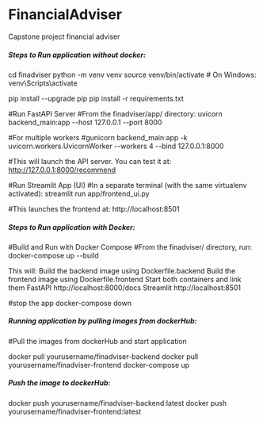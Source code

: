 # FinancialAdviser
Capstone project financial adviser

##### Steps to Run application without docker:
cd finadviser
python -m venv venv
source venv/bin/activate  # On Windows: venv\Scripts\activate

pip install --upgrade pip
pip install -r requirements.txt

#Run FastAPI Server
#From the finadviser/app/ directory:
uvicorn backend_main:app --host 127.0.0.1 --port 8000

#For multiple workers
#gunicorn backend_main:app -k uvicorn.workers.UvicornWorker --workers 4 --bind 127.0.0.1:8000


#This will launch the API server. You can test it at:
http://127.0.0.1:8000/recommend

#Run Streamlit App (UI)
#In a separate terminal (with the same virtualenv activated):
streamlit run app/frontend_ui.py

#This launches the frontend at:
http://localhost:8501



##### Steps to Run application with Docker:
#Build and Run with Docker Compose
#From the finadviser/ directory, run:
docker-compose up --build

This will:
Build the backend image using Dockerfile.backend
Build the frontend image using Dockerfile.frontend
Start both containers and link them
FastAPI	http://localhost:8000/docs
Streamlit	http://localhost:8501

#stop the app
docker-compose down


##### Running application by pulling images from dockerHub:
#Pull the images from dockerHub and start application

docker pull yourusername/finadviser-backend
docker pull yourusername/finadviser-frontend
docker-compose up

##### Push the image to dockerHub:
docker push yourusername/finadviser-backend:latest
docker push yourusername/finadviser-frontend:latest


